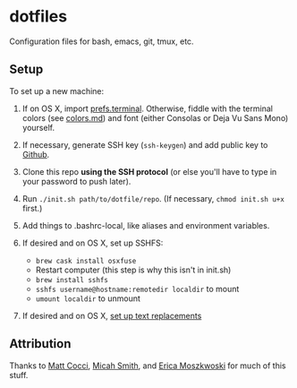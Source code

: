# dotfiles

Configuration files for bash, emacs, git, tmux, etc.

## Setup

To set up a new machine:

1. If on OS X, import [prefs.terminal](https://github.com/pearlzli/dotfiles/blob/master/prefs.terminal). Otherwise, fiddle with the terminal colors (see [colors.md](https://github.com/pearlzli/dotfiles/blob/master/colors.md)) and font (either Consolas or Deja Vu Sans Mono) yourself.

2. If necessary, generate SSH key (`ssh-keygen`) and add public key to [Github](https://github.com/settings/keys).

3. Clone this repo **using the SSH protocol** (or else you'll have to type in your password to push later).

4. Run `./init.sh path/to/dotfile/repo`. (If necessary, `chmod init.sh u+x` first.)

5. Add things to .bashrc-local, like aliases and environment variables.

6. If desired and on OS X, set up SSHFS:
   * `brew cask install osxfuse`
   * Restart computer (this step is why this isn't in init.sh)
   * `brew install sshfs`
   * `sshfs username@hostname:remotedir localdir` to mount
   * `umount localdir` to unmount

7. If desired and on OS X, [set up text replacements](https://support.apple.com/guide/mac-help/back-up-and-share-text-replacements-on-mac-mchl2a7bd795/mac)

## Attribution

Thanks to [Matt Cocci](https://github.com/MattCocci/ConfigurationTemplates), [Micah Smith](https://github.com/micahjsmith/dotfiles), and [Erica Moszkwoski](https://github.com/emoszkowski/configFiles) for much of this stuff.
